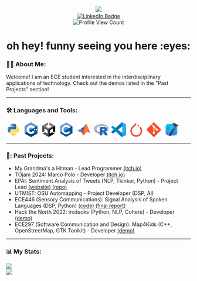 

<!--
**AngelinaZhai/AngelinaZhai** is a ✨ _special_ ✨ repository because its `README.md` (this file) appears on your GitHub profile.

Here are some ideas to get you started:

- 🔭 I’m currently working on ...
- 🌱 I’m currently learning ...
- 👯 I’m looking to collaborate on ...
- 🤔 I’m looking for help with ...
- 💬 Ask me about ...
- 📫 How to reach me: ...
- 😄 Pronouns: ...
- ⚡ Fun fact: ...
  <img src="" title="" alt="" width="40" height="40"/>&nbsp;


-->

<div id="header" align="center">
  <img src="https://media.giphy.com/media/j0HjChGV0J44KrrlGv/giphy.gif" width="200"/>
  <div id="badges">
    <a href="https://www.linkedin.com/in/angelina-zhai/">
      <img src="https://img.shields.io/badge/LinkedIn-blue?style=for-the-badge&logo=linkedin&logoColor=white" alt="LinkedIn Badge"/ width="100">
    </a>
  </div>
  
  <img src="https://komarev.com/ghpvc/?username=AngelinaZhai&style=flat&color=blueviolet" alt="Profile View Count" width="100"/>

  
  
  <h1>
    oh hey! funny seeing you here :eyes:
  </h1>

</div>

### :woman_technologist: About Me:

Welcome! I am an ECE student interested in the interdisciplinary applications of technology. Check out the demos listed in the "Past Projects" section!

---

### :hammer_and_wrench: Languages and Tools:
<div>
  <img src="https://github.com/devicons/devicon/blob/master/icons/python/python-original.svg" title="Python" alt="Python" width="40" height="40"/>&nbsp;
  <img src="https://github.com/devicons/devicon/blob/master/icons/cplusplus/cplusplus-original.svg" title="C++" alt="C++" width="40" height="40"/>&nbsp;
  <img src="https://github.com/devicons/devicon/blob/master/icons/unity/unity-original.svg" title="Unity" alt="Unity" width="40" height="40"/>&nbsp;
  <img src="https://github.com/devicons/devicon/blob/master/icons/c/c-original.svg" title="C" alt="C" width="40" height="40"/>&nbsp;
  <img src="https://github.com/devicons/devicon/blob/master/icons/matlab/matlab-original.svg" title="matlab" alt="matlab" width="40" height="40"/>&nbsp;
  <img src="https://github.com/devicons/devicon/blob/master/icons/r/r-original.svg" title="R" alt="R" width="40" height="40"/>&nbsp;
  <img src="https://github.com/devicons/devicon/blob/master/icons/vscode/vscode-original.svg" title="vscode" alt="vscode" width="40" height="40"/>&nbsp;
  <img src="https://github.com/devicons/devicon/blob/master/icons/pytorch/pytorch-original.svg" title="Pytorch" alt="Pytorch" width="40" height="40"/>&nbsp;
  <img src="https://github.com/devicons/devicon/blob/master/icons/git/git-original.svg" title="git" alt="git" width="40" height="40"/>&nbsp;
  <img src="https://github.com/devicons/devicon/blob/master/icons/xcode/xcode-original.svg" title="Xcode" alt="Xcode" width="40" height="40"/>&nbsp;
</div>

---
### 🥰: Past Projects:
* My Grandma's a Hitman - Lead Programmer [(itch.io)](https://luka-vukmanovic.itch.io/my-grandmas-a-hitman)
* TOjam 2024: Marco Polo - Developer [(itch.io)](https://vfuzball.itch.io/marco-polo)
* EPAI: Sentiment Analysis of Tweets (NLP, Tkinker, Python) - Project Lead [(website)](https://epai-sat.w3spaces.com) [(repo)](https://github.com/AngelinaZhai/epai-sentiment-of-tweets)
* UTMIST: OSU Automapping - Project Developer (DSP, AI)
* ECE446 (Sensory Communications): Signal Analysis of Spoken Languages (DSP, Python) [(code)](https://github.com/AngelinaZhai/language-dsp) [(final report)](https://github.com/AngelinaZhai/language-dsp/blob/main/Final%20Report.pdf)
* Hack the North 2022: in:decks (Python, NLP, Cohere) - Developer [(demo)](https://devpost.com/software/in-decks)
* ECE297 (Software Communication and Design): Map4Kids (C++, OpenStreetMap, GTK Toolkit) - Developer [(demo)](https://docs.google.com/presentation/d/10dbarjVSDMrwgs2GDx8Y22EsW-GqcbMg7R54VY95Vrc/edit?usp=sharing)

---
### :bar_chart: My Stats:

<!-- [![GitHub Streak](http://github-readme-streak-stats.herokuapp.com?user=AngelinaZhai&theme=dark&background=000000&count_private=true)](https://git.io/streak-stats) -->

<!-- [![Top Langs](https://github-readme-stats-je7syvoku-angelinazhai.vercel.app/api/top-langs/?username=AngelinaZhai&layout=compact&theme=vision-friendly-dark&count_private=true)](https://github-readme-stats1-blond.vercel.app/)
 -->
<img align="left" src="https://github-readme-stats-je7syvoku-angelinazhai.vercel.app/api/?username=AngelinaZhai&include_all_commits=true&count_private=true&theme=radical&show_icons=true&bg_color=0d1117&border_color=edcf45&border_radius=10" width="468"/>
 
<img align="left" src="https://github-readme-stats-je7syvoku-angelinazhai.vercel.app/api/top-langs/?username=AngelinaZhai&layout=compact&&langs_count=10&theme=radical&hide=jupyter%20notebook,ShaderLab,Makefile,GLSL,HLSL&bg_color=0d1117&border_color=edcf45&border_radius=10" width="300" />



